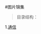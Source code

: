 #图片锦集
>目录结构：  

1.[通信](https://github.com/dandelion936/studyNotes/blob/master/picture/%E9%80%9A%E4%BF%A1/README.md)